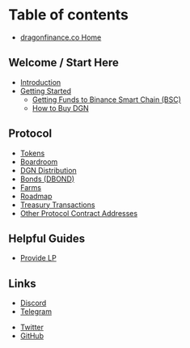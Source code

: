 # Table of contents

* [dragonfinance.co Home](https://dragonfinance.co)

##  Welcome / Start Here

* [Introduction](README.md)
* [Getting Started](welcome-start-here/faq-getting-started/README.md)
  * [Getting Funds to Binance Smart Chain (BSC)](welcome-start-here/faq-getting-started/getting-funds-to-binance-smart-chain-bsc.md)
  * [How to Buy DGN](welcome-start-here/faq-getting-started/how-to-buy-dragon.md)
<!-- * [Strategies](welcome-start-here/strategies.md)
* [Autocompounding Vaults](welcome-start-here/autocompounding-vaults.md) -->

##  Protocol

* [Tokens](protocol/tokens.md)
* [Boardroom](protocol/boardroom.md)
* [DGN Distribution](protocol/dragon-distribution.md)
* [Bonds (DBOND)](protocol/bonds-mechanism.md)
* [Farms](protocol/farms.md)
* [Roadmap](protocol/roadmap.md)
* [Treasury Transactions](protocol/treasury-transactions.md)
* [Other Protocol Contract Addresses](protocol/other-protocol-contract-addresses.md)

##  Helpful Guides

* [Provide LP](helpful-guides/provide-lp.md)

##  Links

* [Discord](https://discord.gg/gtE7hdZu)
* [Telegram](https://t.me/dragonfinance0)
<!-- * [Medium](https://bombbshare.medium.com)q -->
* [Twitter](https://twitter.com/dragonfinance0)
* [GitHub](https://github.com/DGNfinance)
<!-- * [StaySafu Audit](https://www.staysafu.org/audit/bombmoney) -->
